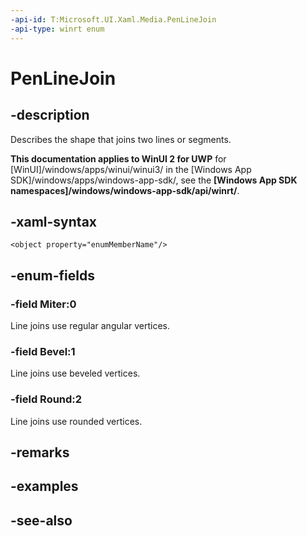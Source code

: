 ```yaml
---
-api-id: T:Microsoft.UI.Xaml.Media.PenLineJoin
-api-type: winrt enum
---
```


<!-- Enumeration syntax
public enum Windows.UI.Xaml.Media.PenLineJoin : int
-->

# PenLineJoin

## -description
Describes the shape that joins two lines or segments.

**This documentation applies to WinUI 2 for UWP** for [WinUI]/windows/apps/winui/winui3/ in the [Windows App SDK]/windows/apps/windows-app-sdk/, see the **[Windows App SDK namespaces]/windows/windows-app-sdk/api/winrt/**.

## -xaml-syntax
```xaml
<object property="enumMemberName"/>
```


## -enum-fields
### -field Miter:0
Line joins use regular angular vertices.

### -field Bevel:1
Line joins use beveled vertices.

### -field Round:2
Line joins use rounded vertices.


## -remarks

## -examples

## -see-also

